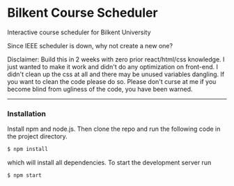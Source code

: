 # Bilkent Course Scheduler
Interactive course scheduler for Bilkent University

Since IEEE scheduler is down, why not create a new one?

Disclaimer: Build this in 2 weeks with zero prior react/html/css knowledge. I just wanted to make it work and didn't do any optimization on front-end. I didn't clean up the css at all and there may be unused variables dangling. If you want to clean the code please do so. Please don't curse at me if you become blind from ugliness of the code, you have been warned.

---
### Installation
Install npm and node.js. Then clone the repo and run the following code in the project directory.
```sh
$ npm install
```
which will install all dependencies. To start the development server run
```sh
$ npm start
```
